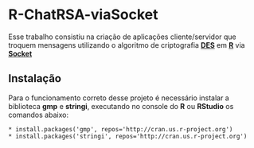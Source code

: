 # R-ChatRSA-viaSocket

Esse trabalho consistiu na criação de aplicações cliente/servidor que troquem mensagens utilizando o algoritmo de criptografia **<a href="https://pt.wikipedia.org/wiki/Data_Encryption_Standard">DES</a>** em **<a href="https://www.r-project.org/">R</a>** via **<a href="https://pt.wikipedia.org/wiki/Soquete_de_rede">Socket</a>**

## Instalação

Para o funcionamento correto desse projeto é necessário instalar a biblioteca **gmp** e **stringi**, executando no console do **R** ou **RStudio** os comandos abaixo:
```
* install.packages('gmp', repos='http://cran.us.r-project.org')
* install.packages('stringi', repos='http://cran.us.r-project.org')
```
